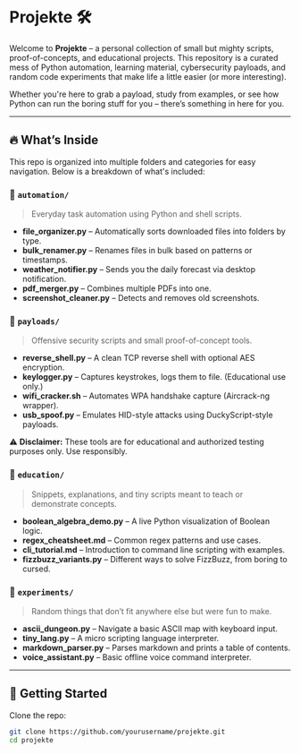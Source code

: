 # Projekte 🛠️

Welcome to **Projekte** – a personal collection of small but mighty scripts, proof-of-concepts, and educational projects. This repository is a curated mess of Python automation, learning material, cybersecurity payloads, and random code experiments that make life a little easier (or more interesting).

Whether you're here to grab a payload, study from examples, or see how Python can run the boring stuff for you – there’s something in here for you.

---

## 🔥 What’s Inside

This repo is organized into multiple folders and categories for easy navigation. Below is a breakdown of what's included:

### 📁 `automation/`
> Everyday task automation using Python and shell scripts.

- **file_organizer.py** – Automatically sorts downloaded files into folders by type.
- **bulk_renamer.py** – Renames files in bulk based on patterns or timestamps.
- **weather_notifier.py** – Sends you the daily forecast via desktop notification.
- **pdf_merger.py** – Combines multiple PDFs into one.
- **screenshot_cleaner.py** – Detects and removes old screenshots.

### 📁 `payloads/`
> Offensive security scripts and small proof-of-concept tools.

- **reverse_shell.py** – A clean TCP reverse shell with optional AES encryption.
- **keylogger.py** – Captures keystrokes, logs them to file. (Educational use only.)
- **wifi_cracker.sh** – Automates WPA handshake capture (Aircrack-ng wrapper).
- **usb_spoof.py** – Emulates HID-style attacks using DuckyScript-style payloads.

⚠️ **Disclaimer:** These tools are for educational and authorized testing purposes only. Use responsibly.

### 📁 `education/`
> Snippets, explanations, and tiny scripts meant to teach or demonstrate concepts.

- **boolean_algebra_demo.py** – A live Python visualization of Boolean logic.
- **regex_cheatsheet.md** – Common regex patterns and use cases.
- **cli_tutorial.md** – Introduction to command line scripting with examples.
- **fizzbuzz_variants.py** – Different ways to solve FizzBuzz, from boring to cursed.

### 📁 `experiments/`
> Random things that don’t fit anywhere else but were fun to make.

- **ascii_dungeon.py** – Navigate a basic ASCII map with keyboard input.
- **tiny_lang.py** – A micro scripting language interpreter.
- **markdown_parser.py** – Parses markdown and prints a table of contents.
- **voice_assistant.py** – Basic offline voice command interpreter.

---

## 🚀 Getting Started

Clone the repo:

```bash
git clone https://github.com/yourusername/projekte.git
cd projekte
